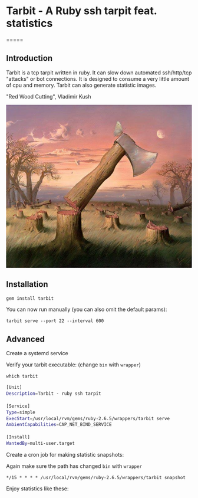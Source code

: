 # Tarbit - A Ruby ssh tarpit feat. statistics
=====

## Introduction

Tarbit is a tcp tarpit written in ruby. It can slow down automated ssh/http/tcp "attacks" or bot connections. 
It is designed to consume a very little amount of cpu and memory. Tarbit can also generate statistic images.

"Red Wood Cutting", Vladimir Kush

!["Red Wood Cutting", Vladimir Kush](.assets/red-wood-cutting_vladimir-kush.jpg)

## Installation

```
gem install tarbit
```

You can now run manually (you can also omit the default params):

```
tarbit serve --port 22 --interval 600
```

## Advanced

Create a systemd service

Verify your tarbit executable: (change `bin` with `wrapper`)

```
which tarbit
```

```bash
[Unit]
Description=Tarbit - ruby ssh tarpit

[Service]
Type=simple
ExecStart=/usr/local/rvm/gems/ruby-2.6.5/wrappers/tarbit serve
AmbientCapabilities=CAP_NET_BIND_SERVICE

[Install]
WantedBy=multi-user.target
```

Create a cron job for making statistic snapshots:

Again make sure the path has changed `bin` with `wrapper`

```
*/15 * * * * /usr/local/rvm/gems/ruby-2.6.5/wrappers/tarbit snapshot
```

Enjoy statistics like these:

